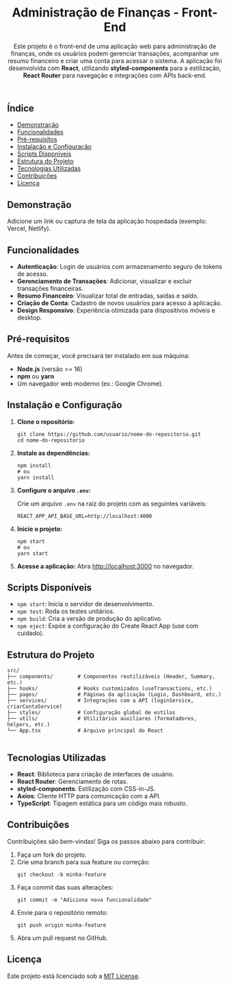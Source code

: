 <!DOCTYPE html>
<html lang="pt-BR">
<head>
  <meta charset="UTF-8">
  <meta name="viewport" content="width=device-width, initial-scale=1.0">
</head>
<body>
  <header>
    <h1>Administração de Finanças - Front-End</h1>
    <p>
      Este projeto é o front-end de uma aplicação web para administração de finanças, 
      onde os usuários podem gerenciar transações, acompanhar um resumo financeiro e criar uma conta para acessar o sistema. 
      A aplicação foi desenvolvida com <strong>React</strong>, utilizando <strong>styled-components</strong> para a estilização, 
      <strong>React Router</strong> para navegação e integrações com APIs back-end.
    </p>
  </header>

  <nav>
    <h2>Índice</h2>
    <ul>
      <li><a href="#demonstração">Demonstração</a></li>
      <li><a href="#funcionalidades">Funcionalidades</a></li>
      <li><a href="#pré-requisitos">Pré-requisitos</a></li>
      <li><a href="#instalação-e-configuração">Instalação e Configuração</a></li>
      <li><a href="#scripts-disponíveis">Scripts Disponíveis</a></li>
      <li><a href="#estrutura-do-projeto">Estrutura do Projeto</a></li>
      <li><a href="#tecnologias-utilizadas">Tecnologias Utilizadas</a></li>
      <li><a href="#contribuições">Contribuições</a></li>
      <li><a href="#licença">Licença</a></li>
    </ul>
  </nav>

  <section id="demonstração">
    <h2>Demonstração</h2>
    <p>Adicione um link ou captura de tela da aplicação hospedada (exemplo: Vercel, Netlify).</p>
  </section>

  <section id="funcionalidades">
    <h2>Funcionalidades</h2>
    <ul>
      <li><strong>Autenticação</strong>: Login de usuários com armazenamento seguro de tokens de acesso.</li>
      <li><strong>Gerenciamento de Transações</strong>: Adicionar, visualizar e excluir transações financeiras.</li>
      <li><strong>Resumo Financeiro</strong>: Visualizar total de entradas, saídas e saldo.</li>
      <li><strong>Criação de Conta</strong>: Cadastro de novos usuários para acesso à aplicação.</li>
      <li><strong>Design Responsivo</strong>: Experiência otimizada para dispositivos móveis e desktop.</li>
    </ul>
  </section>

  <section id="pré-requisitos">
    <h2>Pré-requisitos</h2>
    <p>Antes de começar, você precisará ter instalado em sua máquina:</p>
    <ul>
      <li><strong>Node.js</strong> (versão >= 16)</li>
      <li><strong>npm</strong> ou <strong>yarn</strong></li>
      <li>Um navegador web moderno (ex.: Google Chrome).</li>
    </ul>
  </section>

  <section id="instalação-e-configuração">
    <h2>Instalação e Configuração</h2>
    <ol>
      <li><strong>Clone o repositório:</strong>
        <pre><code>git clone https://github.com/usuario/nome-do-repositorio.git
cd nome-do-repositorio</code></pre>
      </li>
      <li><strong>Instale as dependências:</strong>
        <pre><code>npm install
# ou
yarn install</code></pre>
      </li>
      <li><strong>Configure o arquivo <code>.env</code>:</strong>
        <p>Crie um arquivo <code>.env</code> na raiz do projeto com as seguintes variáveis:</p>
        <pre><code>REACT_APP_API_BASE_URL=http://localhost:4000</code></pre>
      </li>
      <li><strong>Inicie o projeto:</strong>
        <pre><code>npm start
# ou
yarn start</code></pre>
      </li>
      <li><strong>Acesse a aplicação:</strong> Abra <a href="http://localhost:3000">http://localhost:3000</a> no navegador.</li>
    </ol>
  </section>

  <section id="scripts-disponíveis">
    <h2>Scripts Disponíveis</h2>
    <ul>
      <li><code>npm start</code>: Inicia o servidor de desenvolvimento.</li>
      <li><code>npm test</code>: Roda os testes unitários.</li>
      <li><code>npm build</code>: Cria a versão de produção do aplicativo.</li>
      <li><code>npm eject</code>: Expõe a configuração do Create React App (use com cuidado).</li>
    </ul>
  </section>

  <section id="estrutura-do-projeto">
    <h2>Estrutura do Projeto</h2>
    <pre><code>src/
├── components/        # Componentes reutilizáveis (Header, Summary, etc.)
├── hooks/             # Hooks customizados (useTransactions, etc.)
├── pages/             # Páginas da aplicação (Login, Dashboard, etc.)
├── services/          # Integrações com a API (loginService, criarContaService)
├── styles/            # Configuração global de estilos
├── utils/             # Utilitários auxiliares (formatadores, helpers, etc.)
└── App.tsx            # Arquivo principal do React
    </code></pre>
  </section>

  <section id="tecnologias-utilizadas">
    <h2>Tecnologias Utilizadas</h2>
    <ul>
      <li><strong>React</strong>: Biblioteca para criação de interfaces de usuário.</li>
      <li><strong>React Router</strong>: Gerenciamento de rotas.</li>
      <li><strong>styled-components</strong>: Estilização com CSS-in-JS.</li>
      <li><strong>Axios</strong>: Cliente HTTP para comunicação com a API.</li>
      <li><strong>TypeScript</strong>: Tipagem estática para um código mais robusto.</li>
    </ul>
  </section>

  <section id="contribuições">
    <h2>Contribuições</h2>
    <p>Contribuições são bem-vindas! Siga os passos abaixo para contribuir:</p>
    <ol>
      <li>Faça um fork do projeto.</li>
      <li>Crie uma branch para sua feature ou correção:
        <pre><code>git checkout -b minha-feature</code></pre>
      </li>
      <li>Faça commit das suas alterações:
        <pre><code>git commit -m "Adiciona nova funcionalidade"</code></pre>
      </li>
      <li>Envie para o repositório remoto:
        <pre><code>git push origin minha-feature</code></pre>
      </li>
      <li>Abra um pull request no GitHub.</li>
    </ol>
  </section>

  <section id="licença">
    <h2>Licença</h2>
    <p>Este projeto está licenciado sob a <a href="./LICENSE">MIT License</a>.</p>
  </section>
</body>
</html>
